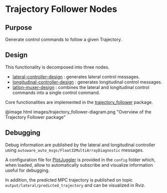 # Trajectory Follower Nodes

## Purpose

Generate control commands to follow a given Trajectory.

## Design

This functionality is decomposed into three nodes.

- [lateral-controller-design](lateral_controller-design.md) : generates lateral control messages.
- [longitudinal-controller-design](longitudinal_controller-design.md) : generates longitudinal control messages.
- [latlon-muxer-design](latlon_muxer-design.md) : combines the lateral and longitudinal control commands
  into a single control command.

Core functionalities are implemented in the [trajectory_follower](../../../trajectory_follower/design/trajectory_follower-design.md) package.

@image html images/trajectory_follower-diagram.png "Overview of the Trajectory Follower package"

## Debugging

Debug information are published by the lateral and longitudinal controller using `autoware_auto_msgs/Float32MultiArrayDiagnostic` messages.

A configuration file for [PlotJuggler](https://github.com/facontidavide/PlotJuggler) is provided in the `config` folder which, when loaded, allow to automatically subscribe and visualize information useful for debugging.

In addition, the predicted MPC trajectory is published on topic `output/lateral/predicted_trajectory` and can be visualized in Rviz.
